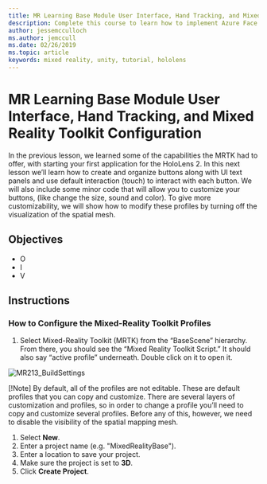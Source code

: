 ```yaml
---
title: MR Learning Base Module User Interface, Hand Tracking, and Mixed Reality Toolkit Configuration
description: Complete this course to learn how to implement Azure Face Recognition within a mixed reality application.
author: jessemcculloch
ms.author: jemccull
ms.date: 02/26/2019
ms.topic: article
keywords: mixed reality, unity, tutorial, hololens
---
```


# MR Learning Base Module User Interface, Hand Tracking, and Mixed Reality Toolkit Configuration

In the previous lesson, we learned some of the capabilities the MRTK had to offer, with starting your first application for the HoloLens 2. In this next lesson we’ll learn how to create and organize buttons along with UI text panels and use default interaction (touch) to interact with each button. We will also include some minor code that will allow you to customize your buttons, (like change the size, sound and color). To give more customizability, we will show how to modify these profiles by turning off the visualization of the spatial mesh. 

## Objectives

* O
* I
* V

## Instructions

### How to Configure the Mixed-Reality Toolkit Profiles

1. Select Mixed-Reality Toolkit (MRTK) from the “BaseScene” hierarchy. From there, you should see the “Mixed Reality Toolkit Script.” It should also say “active profile” underneath. Double click on it to open it.

![MR213_BuildSettings](images/mrlearning-base-ch2-2step1im)

[!Note]
By default, all of the profiles are not editable. These are default profiles that you can copy and customize. There are several layers of customization and profiles, so in order to change a profile you’ll need to copy and customize several profiles. Before any of this, however, we need to disable the visibility of the spatial mapping mesh.

1. Select **New**.
1. Enter a project name (e.g. "MixedRealityBase").
1. Enter a location to save your project.
1. Make sure the project is set to **3D**.
1. Click **Create Project**.